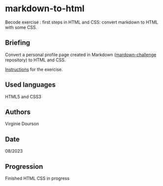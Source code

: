 # markdown-to-html
Becode exercise : first steps in HTML and CSS: convert markdown to HTML with some CSS.

## Briefing
Convert a personal profile page created in Markdown ([mardown-challenge ](https://github.com/vdourson2/markdown-challenge) repository) to HTML and CSS.

[Instructions](https://github.com/becodeorg/CRL-KELLER-6/tree/main/1.TRAIL/1.The-Field/4.HTML-CSS) for the exercise.

## Used languages
HTML5 and CSS3

## Authors
Virginie Dourson

## Date
08/2023

## Progression
Finished HTML
CSS in progress
